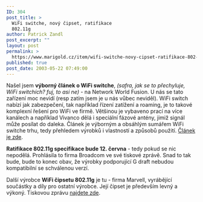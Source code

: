 ```yaml
---
ID: 304
post_title: >
  WiFi switche, nový čipset, ratifikace
  802.11g
author: Patrick Zandl
post_excerpt: ""
layout: post
permalink: >
  https://www.marigold.cz/item/wifi-switche-novy-cipset-ratifikace-802-11g
published: true
post_date: 2003-05-22 07:49:00
---
```

<P>Našel jsem <STRONG>výborný článek o WiFi switche</STRONG>, <EM>(safra, jak se to přechyluje, WiFi switchích? fuj, to asi ne)</EM> - na Network World Fusion. U nás se tato zařízení moc nevidí (resp zatím jsem je u nás vůbec neviděl). WiFi switch nabízí jak zabezpečení, tak například řízení zatížení a roaming, je to takové komplexní řešení pro WiFi ve firmě. Většinou je vybaveno prací na více kanálech a například Vivanco dělá i speciální fázové antény, jimiž signál může posílat do daleka. Článek je výborným a obsáhlým sumářem WiFi switche trhu, tedy přehledem výrobků i vlastností a způsobů použití. <A href="http://www.nwfusion.com/techinsider/2003/0519techinsidermain.html" target=_blank>Článek je zde</A>. </P>
<P><STRONG>Ratifikace 802.11g specifikace bude 12. června</STRONG> - tedy pokud se nic nepodělá. Prohlásila to firma Broadcom ve své tiskové zprávě. Snad to tak bude, bude to konec obav, že výrobky podporující G draft nebudou kompatibilní se schválenou verzí.</P>
<P>Další výrobce <STRONG>WiFi čipsetu 802.11g</STRONG>&#160;je tu - firma Marvell, vyrábějící součástky a díly pro ostatní výrobce. Její čipset je především levný a výkoný. Tiskovou zprávu <A href="http://www.businesswire.com/cgi-bin/cb_headline.cgi?&amp;story_file=bw.052003/231405371&amp;directory=/google&amp;header_file=header.htm&amp;footer_file" target=_blank>najdete zde</A>. </P>